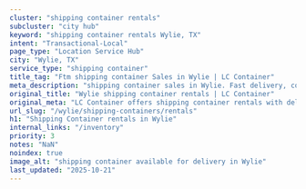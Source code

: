 ```yaml
---
cluster: "shipping container rentals"
subcluster: "city hub"
keyword: "shipping container rentals Wylie, TX"
intent: "Transactional-Local"
page_type: "Location Service Hub"
city: "Wylie, TX"
service_type: "shipping container"
title_tag: "Ftm shipping container Sales in Wylie | LC Container"
meta_description: "shipping container sales in Wylie. Fast delivery, competitive pricing. Serving shipping containers area. Quote ID: AIG. Call (214) 524-4168 for your free quote today."
original_title: "Wylie shipping container rentals | LC Container"
original_meta: "LC Container offers shipping container rentals with delivery in Wylie, TX. Local. Fast quotes. Since 2003."
url_slug: "/wylie/shipping-containers/rentals"
h1: "Shipping Container rentals in Wylie"
internal_links: "/inventory"
priority: 3
notes: "NaN"
noindex: true
image_alt: "shipping container available for delivery in Wylie"
last_updated: "2025-10-21"
---
```


<!-- TODO: Add unique city/inventory copy, images, and internal links here. -->
